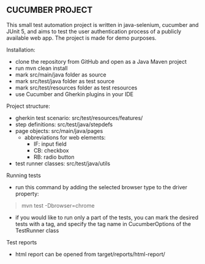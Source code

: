 CUCUMBER PROJECT
------------------------------

<p>This small test automation project is written in java-selenium, cucumber and JUnit 5, 
and aims to test the user authentication process of a publicly available web app.
The project is made for demo purposes.</p>


Installation:
- clone the repository from GitHub and open as a Java Maven project
- run mvn clean install
- mark src/main/java folder as source
- mark src/test/java folder as test source
- mark src/test/resources folder as test resources
- use Cucumber and Gherkin plugins in your IDE


Project structure:
- gherkin test scenario: src/test/resources/features/
- step definitions: src/test/java/stepdefs
- page objects: src/main/java/pages
  - abbreviations for web elements:
       - IF: input field
       - CB: checkbox
       - RB: radio button
- test runner classes: src/test/java/utils


Running tests
- run this command by adding the selected browser type to the driver property: 
> mvn test -Dbrowser=chrome
- if you would like to run only a part of the tests, you can mark the desired tests with a tag, and specify the tag name in CucumberOptions of the TestRunner class


Test reports
- html report can be opened from target/reports/html-report/

